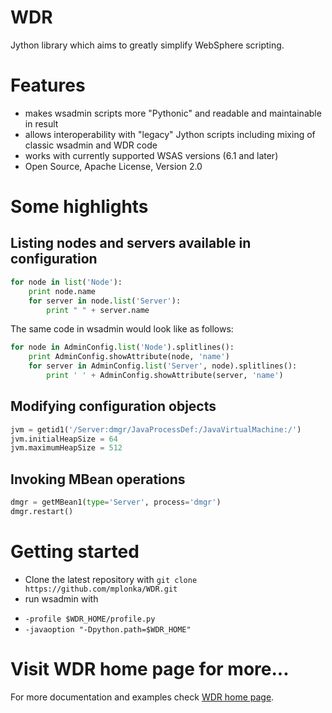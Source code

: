 WDR
===

Jython library which aims to greatly simplify WebSphere scripting.

# Features
* makes wsadmin scripts more "Pythonic" and readable and maintainable in result
* allows interoperability with "legacy" Jython scripts including mixing of classic wsadmin and WDR code
* works with currently supported WSAS versions (6.1 and later)
* Open Source, Apache License, Version 2.0

# Some highlights

## Listing nodes and servers available in configuration

```python
for node in list('Node'):
    print node.name
    for server in node.list('Server'):
        print " " + server.name
```

The same code in wsadmin would look like as follows:
```python
for node in AdminConfig.list('Node').splitlines():
    print AdminConfig.showAttribute(node, 'name')
    for server in AdminConfig.list('Server', node).splitlines():
        print ' ' + AdminConfig.showAttribute(server, 'name')
```
## Modifying configuration objects

```python
jvm = getid1('/Server:dmgr/JavaProcessDef:/JavaVirtualMachine:/')
jvm.initialHeapSize = 64
jvm.maximumHeapSize = 512
```

## Invoking MBean operations

```python
dmgr = getMBean1(type='Server', process='dmgr')
dmgr.restart()
```

# Getting started

* Clone the latest repository with `git clone https://github.com/mplonka/WDR.git`
* run wsadmin with 
 - `-profile $WDR_HOME/profile.py`
 - `-javaoption "-Dpython.path=$WDR_HOME"`

# Visit WDR home page for more...

For more documentation and examples check [WDR home page](http://wdr.github.io/WDR/). 

